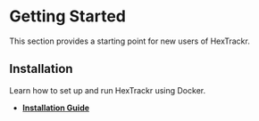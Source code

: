# Getting Started

This section provides a starting point for new users of HexTrackr.

## Installation

Learn how to set up and run HexTrackr using Docker.

- **[Installation Guide](./installation.html)**
